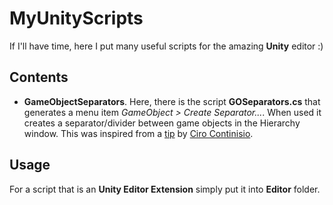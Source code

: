 # MyUnityScripts
If I'll have time, here I put many useful scripts for the amazing **Unity** editor :)
## Contents
- **GameObjectSeparators**. Here, there is the script **GOSeparators.cs** that generates a menu item *GameObject > Create Separator...*. When used it creates a separator/divider between game objects in the Hierarchy window. This was inspired from a [tip](https://twitter.com/CiroContns/status/901932711161589765) by [Ciro Continisio](https://twitter.com/CiroContns).
## Usage
For a script that is an **Unity Editor Extension** simply put it into **Editor** folder. 
